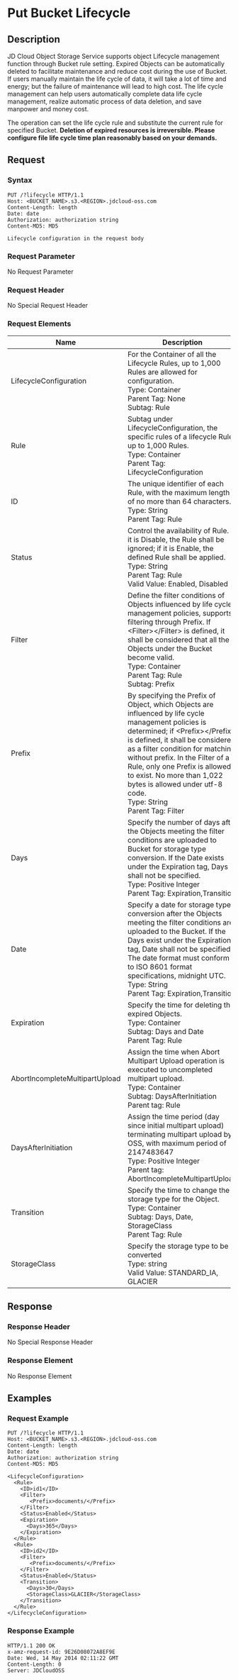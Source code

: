 # Put Bucket Lifecycle

## Description

JD Cloud Object Storage Service supports object Lifecycle management function through Bucket rule setting. Expired Objects can be automatically deleted to facilitate maintenance and reduce cost during the use of Bucket. If users manually maintain the life cycle of data, it will take a lot of time and energy; but the failure of maintenance will lead to high cost. The life cycle management can help users automatically complete data life cycle management, realize automatic process of data deletion, and save manpower and money cost.

The operation can set the life cycle rule and substitute the current rule for specified Bucket. **Deletion of expired resources is irreversible. Please configure file life cycle time plan reasonably based on your demands.**

## Request
### Syntax
```HTTP
PUT /?lifecycle HTTP/1.1
Host: <BUCKET_NAME>.s3.<REGION>.jdcloud-oss.com
Content-Length: length
Date: date
Authorization: authorization string
Content-MD5: MD5
 
Lifecycle configuration in the request body
```

### Request Parameter

No Request Parameter

### Request Header

No Special Request Header

### Request Elements

Name|Description|Must
---|---|---
LifecycleConfiguration|For the Container of all the Lifecycle Rules, up to 1,000 Rules are allowed for configuration. <br>Type: Container<br>Parent Tag: None<br>Subtag: Rule|Yes
Rule|Subtag under LifecycleConfiguration, the specific rules of a lifecycle Rule; up to 1,000 Rules. <br>Type: Container<br>Parent Tag: LifecycleConfiguration|Yes
ID|The unique identifier of each Rule, with the maximum length of no more than 64 characters. <br>Type: String<br>Parent Tag: Rule|No
Status|Control the availability of Rule. If it is Disable, the Rule shall be ignored; if it is Enable, the defined Rule shall be applied. <br>Type: String<br>Parent Tag: Rule<br>Valid Value: Enabled, Disabled|Yes
Filter|Define the filter conditions of Objects influenced by life cycle management policies, supports filtering through Prefix. If \<Filter\>\</Filter\> is defined, it shall be considered that all the Objects under the Bucket become valid. <br>Type: Container<br>Parent Tag: Rule<br>Subtag: Prefix|Yes
Prefix|By specifying the Prefix of Object, which Objects are influenced by life cycle management policies is determined; if \<Prefix\>\</Prefix\> is defined, it shall be considered as a filter condition for matching without prefix. In the Filter of a Rule, only one Prefix is allowed to exist. No more than 1,022 bytes is allowed under utf-8 code. <br>Type: String<br>Parent Tag: Filter|No
Days|Specify the number of days after the Objects meeting the filter conditions are uploaded to Bucket for storage type conversion. If the Date exists under the Expiration tag, Days shall not be specified. <br>Type: Positive Integer<br>Parent Tag: Expiration,Transition|If no Date is specified, you must
Date|Specify a date for storage type conversion after the Objects meeting the filter conditions are uploaded to the Bucket. If the Days exist under the Expiration tag, Date shall not be specified. The date format must conform to ISO 8601 format specifications, midnight UTC. <br>Type: String<br>Parent Tag: Expiration,Transition|If no Days is specified, you must
Expiration|Specify the time for deleting the expired Objects. <br>Type: Container<br>Subtag: Days and Date<br>Parent Tag: Rule|NO
AbortIncompleteMultipartUpload|Assign the time when Abort Multipart Upload operation is executed to uncompleted multipart upload. <br>Type: Container<br>Subtag: DaysAfterInitiation<br>Parent tag: Rule|No
DaysAfterInitiation|Assign the time period (day since initial multipart upload) terminating multipart upload by OSS, with maximum period of 2147483647<br>Type: Positive Integer<br>Parent tag: AbortIncompleteMultipartUpload|No
Transition|Specify the time to change the storage type for the Object. <br>Type: Container<br>Subtag: Days, Date, StorageClass<br>Parent Tag: Rule|No
StorageClass|Specify the storage type to be converted<br>Type: string<br>Valid Value: STANDARD_IA, GLACIER|No

## Response
### Response Header
No Special Response Header
### Response Element
No Response Element

## Examples
### Request Example
```HTTP
PUT /?lifecycle HTTP/1.1
Host: <BUCKET_NAME>.s3.<REGION>.jdcloud-oss.com
Content-Length: length
Date: date
Authorization: authorization string
Content-MD5: MD5

<LifecycleConfiguration>
  <Rule>
    <ID>id1</ID>
    <Filter>
       <Prefix>documents/</Prefix>
    </Filter>
    <Status>Enabled</Status>
    <Expiration>
      <Days>365</Days>
    </Expiration>
  </Rule>
  <Rule>
    <ID>id2</ID>
    <Filter>
       <Prefix>documents/</Prefix>
    </Filter>
    <Status>Enabled</Status>
    <Transition>
      <Days>30</Days>
      <StorageClass>GLACIER</StorageClass>
    </Transition>
  </Rule>
</LifecycleConfiguration>
```
### Response Example
```HTTP
HTTP/1.1 200 OK
x-amz-request-id: 9E26D08072A8EF9E
Date: Wed, 14 May 2014 02:11:22 GMT
Content-Length: 0
Server: JDCloudOSS
```
